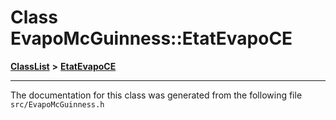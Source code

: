 

# Class EvapoMcGuinness::EtatEvapoCE



[**ClassList**](annotated.md) **>** [**EtatEvapoCE**](classEvapoMcGuinness_1_1EtatEvapoCE.md)







































































------------------------------
The documentation for this class was generated from the following file `src/EvapoMcGuinness.h`

